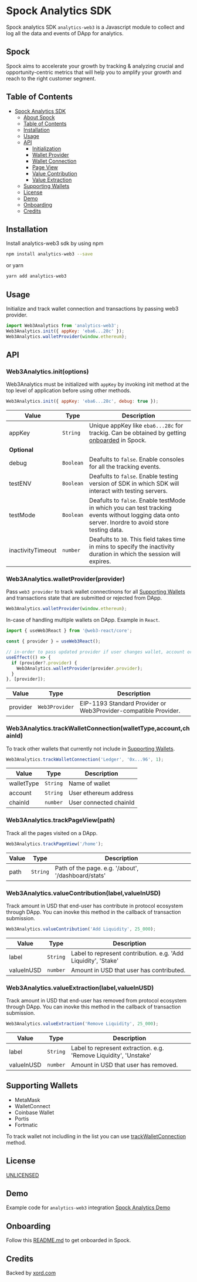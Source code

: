 # Spock Analytics SDK

Spock analytics SDK `analytics-web3` is a Javascript module to collect and log all the data and events of DApp for analytics.

## Spock

Spock aims to accelerate your growth by tracking & analyzing crucial and opportunity-centric metrics that will help you to amplify your growth and reach to the right customer segment.

## Table of Contents

- [Spock Analytics SDK](#spock-analytics-sdk)
  - [About Spock](#spock)
  - [Table of Contents](#table-of-contents)
  - [Installation](#installation)
  - [Usage](#usage)
  - [API](#api)
    - [Initialization](#web3analyticsinitoptions)
    - [Wallet Provider](#web3analyticswalletproviderprovider)
    - [Wallet Connection](#web3analyticstrackwalletconnectionwallettypeaccountchainid)
    - [Page View](#web3analyticstrackpageviewpath)
    - [Value Contribution](#web3analyticsvaluecontributionlabelvalueinusd)
    - [Value Extraction](#web3analyticsvalueextractionlabelvalueinusd)
  - [Supporting Wallets](#supporting-wallets)
  - [License](#license)
  - [Demo](#demo)
  - [Onboarding](#onboarding)
  - [Credits](#credits)

## Installation

Install analytics-web3 sdk by using npm

```bash
npm install analytics-web3 --save
```

or yarn

```bash
yarn add analytics-web3
```

## Usage

Initialize and track wallet connection and transactions by passing web3 provider.

```js
import Web3Analytics from 'analytics-web3';
Web3Analytics.init({ appKey: 'eba6...28c' });
Web3Analytics.walletProvider(window.ethereum);
```

## API

### Web3Analytics.init(options)

Web3Analytics must be initialized with `appKey` by invoking init method at the top level of application before using other methods.

```js
Web3Analytics.init({ appKey: 'eba6...28c', debug: true });
```

<!-- Disable table formatting because Prettier messing it up. -->
<!-- prettier-ignore -->
| Value                   | Type    | Description                                                 |
| ------------------------| --------| ------------------------------------------------------------|
|  appKey                 |`String` | Unique appKey like `eba6...28c` for trackig. Can be obtained by getting [onboarded](#onboarding) in Spock.|
| **Optional**            | | |
|  debug                  |`Boolean`| Deafults to `false`. Enable consoles for all the tracking events.|
|  testENV                |`Boolean`| Deafults to `false`. Enable testing version of SDK in which SDK will interact with testing servers.|
|  testMode               |`Boolean`| Deafults to `false`. Enable testMode in which you can test tracking events without logging data onto server. Inordre to avoid store testing data.|
|  inactivityTimeout      |`number` | Deafults to `30`. This field takes time in mins to specify the inactivity duration in which the session will expires.|

### Web3Analytics.walletProvider(provider)

Pass `web3 provider` to track wallet connectinons for all [Supporting Wallets](#supporting-wallets) and transactions state that are submitted or rejected from DApp.

```js
Web3Analytics.walletProvider(window.ethereum);
```

In-case of handling multiple wallets on DApp. Example in `React`.

```js
import { useWeb3React } from '@web3-react/core';

const { provider } = useWeb3React();

// in-order to pass updated provider if user changes wallet, account or chain.
useEffect(() => {
  if (provider?.provider) {
    Web3Analytics.walletProvider(provider.provider);
  }
}, [provider]);
```

<!-- Disable table formatting because Prettier messing it up. -->
<!-- prettier-ignore -->
| Value         | Type          | Description                                                    |
| --------------| --------------| ---------------------------------------------------------------|
| provider      |`Web3Provider` | EIP-1193 Standard Provider or Web3Provider-compatible Provider.|

### Web3Analytics.trackWalletConnection(walletType,account,chainId)

To track other wallets that currently not include in [Supporting Wallets](#supporting-wallets).

```js
Web3Analytics.trackWalletConnection('Ledger', '0x...96', 1);
```

<!-- Disable table formatting because Prettier messing it up. -->
<!-- prettier-ignore -->
| Value           | Type    | Description                                        |
| ----------------| --------| ---------------------------------------------------|
| walletType      |`String` | Name of wallet |
| account         |`String` | User ethereum address |
| chainId         |`number` | User connected chainId |

### Web3Analytics.trackPageView(path)

Track all the pages visited on a DApp.

```js
Web3Analytics.trackPageView('/home');
```

<!-- Disable table formatting because Prettier messing it up. -->
<!-- prettier-ignore -->
| Value           | Type    | Description                                        |
| ----------------| --------| ---------------------------------------------------|
| path            |`String` | Path of the page. e.g. '/about', '/dashboard/stats'|

### Web3Analytics.valueContribution(label,valueInUSD)

Track amount in USD that end-user has contribute in protocol ecosystem through DApp. You can inovke this method in the callback of transaction submission.

```js
Web3Analytics.valueContribution('Add Liquidity', 25_000);
```

<!-- Disable table formatting because Prettier messing it up. -->
<!-- prettier-ignore -->
| Value           | Type    | Description                                        |
| ----------------| --------| ---------------------------------------------------|
| label           |`String` | Label to represent contribution. e.g. 'Add Liquidity', 'Stake'|
| valueInUSD      |`number` | Amount in USD that user has contributed.           |

### Web3Analytics.valueExtraction(label,valueInUSD)

Track amount in USD that end-user has removed from protocol ecosystem through DApp. You can inovke this method in the callback of transaction submission.

```js
Web3Analytics.valueExtraction('Remove Liquidity', 25_000);
```

<!-- Disable table formatting because Prettier messing it up. -->
<!-- prettier-ignore -->
| Value           | Type    | Description                                        |
| ----------------| --------| ---------------------------------------------------|
| label           |`String` | Label to represent extraction. e.g. 'Remove Liquidity', 'Unstake'|
| valueInUSD      |`number` | Amount in USD that user has removed.           |

## Supporting Wallets

- MetaMask
- WalletConnect
- Coinbase Wallet
- Portis
- Fortmatic

To track wallet not includling in the list you can use [trackWalletConnection](#web3analyticstrackwalletconnectionwallettypeaccountchainid) method.

## License

[UNLICENSED](https://github.com/xorddotcom/spock-sdk/blob/main/LICENSE)

## Demo

Example code for `analytics-web3` integration [Spock Analytics Demo](https://github.com/xorddotcom/spock-analytics-demo)

## Onboarding

Follow this [README.md](https://github.com/xorddotcom/spock-analytics-demo/blob/main/README.md) to get onboarded in Spock.

## Credits

Backed by [xord.com](https://xord.com)
